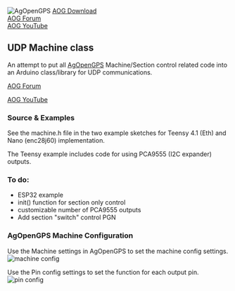 ![AgOpenGPS](https://github.com/m-elias/AOG-AiO-RVC-100hz/blob/main/media/agopengps%20name%20logo.png)
[AOG Download](https://github.com/farmerbriantee/AgOpenGPS/releases)<br>
[AOG Forum](https://discourse.agopengps.com/)<br>
[AOG YouTube](https://youtube.com/@AgOpenGPS)

## UDP Machine class

An attempt to put all [AgOpenGPS](https://github.com/farmerbriantee/AgOpenGPS/releases) Machine/Section control related code into an Arduino class/library for UDP communications.

[AOG Forum](https://discourse.agopengps.com/)

[AOG YouTube](https://youtube.com/@AgOpenGPS)

### Source & Examples
See the machine.h file in the two example sketches for Teensy 4.1 (Eth) and Nano (enc28j60) implementation.

The Teensy example includes code for using PCA9555 (I2C expander) outputs.

### To do:
- ESP32 example
- init() function for section only control
- customizable number of PCA9555 outputs
- Add section "switch" control PGN

### AgOpenGPS Machine Configuration
Use the Machine settings in AgOpenGPS to set the machine config settings.
![machine config](https://github.com/m-elias/AOG-Machine/blob/main/media/aog%20machine%20config.jpg)

Use the Pin config settings to set the function for each output pin.
![pin config](https://github.com/m-elias/AOG-Machine/blob/main/media/aog%20pin%20config.jpg)
